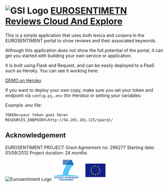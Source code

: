 ![GSI Logo](http://gsi.dit.upm.es/templates/jgsi/images/logo.png)
[EUROSENTIMETN Reviews Cloud And Explore](http://eurosentiment-resources.herokuapp.com) 
=========================================
This is a simple application that uses both lexica and corpora in the EUROSENTIMENT portal to show reviews and their associated keywords.

Although this application does not show the full potential of the portal, it can get you started with building your own service or application.

It is built using Flask and Request, and can be easily deployed to a PaaS such as Heroky.
You can see it working here:

[DEMO on Heroku](http://eurosentiment-resources.herokuapp.com)

If you want to deploy your own copy, make sure you set your token and endpoint via ``config.py``,``.env`` (for Heroku) or setting your variables:

Example .env file:
```
TOKEN=<your token goes here>
RESOURCES_ENDPOINT=http://54.201.101.125/sparql/
```

Acknowledgement
---------------
EUROSENTIMENT PROJECT
Grant Agreement no: 296277
Starting date: 01/09/2012
Project duration: 24 months

![Eurosentiment Logo](https://avatars2.githubusercontent.com/u/2904232?s=100)
![FP7 logo](logo_fp7.gif)
